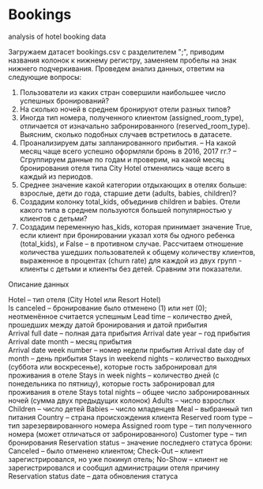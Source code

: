 # Bookings
analysis of hotel booking data


Загружаем датасет bookings.csv с разделителем ";", приводим названия колонок к нижнему регистру, заменяем пробелы на знак нижнего подчеркивания.
Проведем анализ данных, ответим на следующие вопросы:
1. Пользователи из каких стран совершили наибольшее число успешных бронирований? 
2. На сколько ночей в среднем бронируют отели разных типов?
3. Иногда тип номера, полученного клиентом (assigned_room_type), отличается от изначально забронированного (reserved_room_type). Выясним, сколько подобных случаев встретилось в датасете.
4. Проанализируем даты запланированного прибытия. 
– На какой месяц чаще всего успешно оформляли бронь в 2016, 2017 гг.? 
– Сгруппируем данные по годам и проверим, на какой месяц бронирования отеля типа City Hotel отменялись чаще всего в каждый из периодов.
5. Среднее значение какой категории отдыхающих в отелях больше: взрослые, дети до года, старшие дети (adults, babies, children)? 
6. Создадим колонку total_kids, объединив children и babies. Отели какого типа в среднем пользуются большей популярностью у клиентов с детьми?
7. Создадим переменную has_kids, которая принимает значение True, если клиент при бронировании указал хотя бы одного ребенка (total_kids), и False – в противном случае. Рассчитаем отношение количества ушедших пользователей к общему количеству клиентов, выраженное в процентах (churn rate) для каждой из двух групп - клиенты с детьми и клиенты без детей. Сравним эти показатели.
 

Описание данных

Hotel – тип отеля (City Hotel или Resort Hotel)  
Is canceled – бронирование было отменено (1) или нет (0); неотменённое считается успешным
Lead time – количество дней, прошедших между датой бронирования и датой прибытия  
Arrival full date – полная дата прибытия
Arrival date year – год прибытия  
Arrival date month – месяц прибытия  
Arrival date week number – номер недели прибытия
Arrival date day of month – день прибытия
Stays in weekend nights – количество выходных (суббота или воскресенье), которые гость забронировал для проживания в отеле
Stays in week nights – количество дней (с понедельника по пятницу), которые гость забронировал для проживания в отеле
Stays total nights – общее число забронированных ночей (сумма двух предыдущих колонок)
Adults – число взрослых
Children – число детей
Babies – число младенцев 
Meal – выбранный тип питания
Country – страна происхождения клиента
Reserved room type – тип зарезервированного номера
Assigned room type – тип полученного номера (может отличаться от забронированного)
Customer type – тип бронирования
Reservation status – значение последнего статуса брони: Canceled – было отменено клиентом; Check-Out – клиент зарегистрировался, но уже покинул отель; No-Show – клиент не зарегистрировался и сообщил администрации отеля причину
Reservation status date – дата обновления статуса
